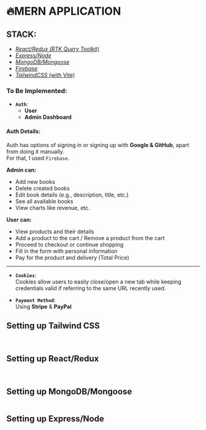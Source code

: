 
# 🔥MERN APPLICATION

## STACK:

- [*React/Redux (RTK Query Toolkit)*](#setting-up-reactredux) 
- [*Express/Node*]()  
- [*MongoDB/Mongoose*]()  
- [*Firebase*]() 
- [*TailwindCSS* (with Vite)](https://tailwindcss.com/docs/installation/using-vite)


###  To Be Implemented:
- **`Auth`**:
    - **User**  
    - **Admin Dashboard**  

#### Auth Details:
Auth has options of signing in or signing up with **Google & GitHub**, apart from doing it manually.  
For that, I used `Firebase`.  

**Admin can:**  
- Add new books  
- Delete created books  
- Edit book details (e.g., description, title, etc.)  
- See all available books  
- View charts like revenue, etc.  

**User can:**  
- View products and their details  
- Add a product to the cart / Remove a product from the cart  
- Proceed to checkout or continue shopping  
- Fill in the form with personal information  
- Pay for the product and delivery (Total Price)  

---

- **`Cookies`**:  
  Cookies allow users to easily close/open a new tab while keeping credentials valid if referring to the same URL recently used.  

- **`Payment Method`**:  
  Using **Stripe** & **PayPal**  


## Setting up Tailwind CSS
``` shell
  
```
## Setting up React/Redux
``` shell
  
```



## Setting up MongoDB/Mongoose
``` shell

```
## Setting up Express/Node
``` shell

```

